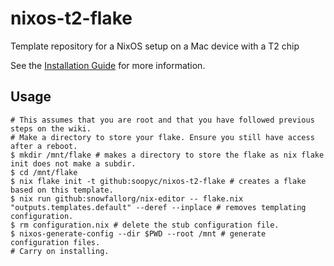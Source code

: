 # nixos-t2-flake
Template repository for a NixOS setup on a Mac device with a T2 chip

See the [Installation Guide](https://wiki.t2linux.org/distributions/nixos/installation) for more information.

## Usage
```shell
# This assumes that you are root and that you have followed previous steps on the wiki.
# Make a directory to store your flake. Ensure you still have access after a reboot.
$ mkdir /mnt/flake # makes a directory to store the flake as nix flake init does not make a subdir.
$ cd /mnt/flake
$ nix flake init -t github:soopyc/nixos-t2-flake # creates a flake based on this template.
$ nix run github:snowfallorg/nix-editor -- flake.nix "outputs.templates.default" --deref --inplace # removes templating configuration.
$ rm configuration.nix # delete the stub configuration file.
$ nixos-generate-config --dir $PWD --root /mnt # generate configuration files.
# Carry on installing.
```
